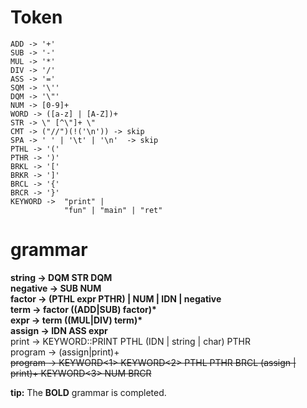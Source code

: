 # Token
```
ADD -> '+'
SUB -> '-'
MUL -> '*'
DIV -> '/'
ASS -> '='
SQM -> '\''
DQM -> '\"'
NUM -> [0-9]+
WORD -> ([a-z] | [A-Z])+
STR -> \" [^\"]+ \"
CMT -> ("//")(!('\n')) -> skip
SPA -> ' ' | '\t' | '\n'  -> skip
PTHL -> '('
PTHR -> ')'
BRKL -> '['
BRKR -> ']'
BRCL -> '{'
BRCR -> '}'
KEYWORD ->  "print" |
			"fun" | "main" | "ret"
```
# grammar
__string -> DQM STR DQM__  
__negative -> SUB NUM__  
__factor -> (PTHL expr PTHR) | NUM | IDN | negative__  
__term -> factor ((ADD|SUB) factor)*__  
__expr -> term ((MUL|DIV) term)*__  
__assign -> IDN ASS expr__  
print -> KEYWORD::PRINT PTHL (IDN | string | char) PTHR  
program -> (assign|print)+  
~~program -> KEYWORD<1> KEYWORD<2> PTHL PTHR BRCL (assign | print)+ KEYWORD<3> NUM BRCR~~

__tip:__ The __BOLD__ grammar is completed.
